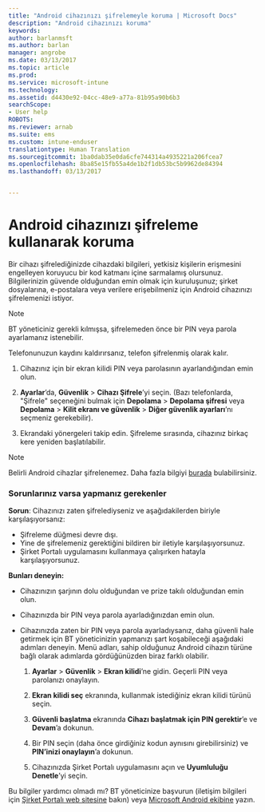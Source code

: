 ```yaml
---
title: "Android cihazınızı şifrelemeyle koruma | Microsoft Docs"
description: "Android cihazınızı koruma"
keywords: 
author: barlanmsft
ms.author: barlan
manager: angrobe
ms.date: 03/13/2017
ms.topic: article
ms.prod: 
ms.service: microsoft-intune
ms.technology: 
ms.assetid: d4430e92-04cc-48e9-a77a-81b95a90b6b3
searchScope:
- User help
ROBOTS: 
ms.reviewer: arnab
ms.suite: ems
ms.custom: intune-enduser
translationtype: Human Translation
ms.sourcegitcommit: 1ba0dab35e0da6cfe744314a4935221a206fcea7
ms.openlocfilehash: 8ba85e15fb55a4de1b2f1db53bc5b9962de84394
ms.lasthandoff: 03/13/2017


---
```



# <a name="how-to-protect-your-android-device-using-encryption"></a>Android cihazınızı şifreleme kullanarak koruma

Bir cihazı şifrelediğinizde cihazdaki bilgileri, yetkisiz kişilerin erişmesini engelleyen koruyucu bir kod katmanı içine sarmalamış olursunuz. Bilgilerinizin güvende olduğundan emin olmak için kuruluşunuz; şirket dosyalarına, e-postalara veya verilere erişebilmeniz için Android cihazınızı şifrelemenizi istiyor.

> [!Note]
> BT yöneticiniz gerekli kılmışsa, şifrelemeden önce bir PIN veya parola ayarlamanız istenebilir.

Telefonunuzun kaydını kaldırırsanız, telefon şifrelenmiş olarak kalır.

1.  Cihazınız için bir ekran kilidi PIN veya parolasının ayarlandığından emin olun.

2.  **Ayarlar**’da, **Güvenlik** &gt; **Cihazı Şifrele**’yi seçin.
    (Bazı telefonlarda, "Şifrele" seçeneğini bulmak için **Depolama** &gt; **Depolama şifresi** veya **Depolama** &gt; **Kilit ekranı ve güvenlik** &gt; **Diğer güvenlik ayarları**’nı seçmeniz gerekebilir).

3.  Ekrandaki yönergeleri takip edin. Şifreleme sırasında, cihazınız birkaç kere yeniden başlatılabilir.

> [!Note]
> Belirli Android cihazlar şifrelenemez. Daha fazla bilgiyi [burada](your-device-appears-encrypted-but-cp-says-otherwise-android.md) bulabilirsiniz.

### <a name="what-to-do-if-you-have-issues"></a>Sorunlarınız varsa yapmanız gerekenler
**Sorun**: Cihazınızı zaten şifrelediyseniz ve aşağıdakilerden biriyle karşılaşıyorsanız:

- Şifreleme düğmesi devre dışı.
- Yine de şifrelemeniz gerektiğini bildiren bir iletiyle karşılaşıyorsunuz.
- Şirket Portalı uygulamasını kullanmaya çalışırken hatayla karşılaşıyorsunuz.

**Bunları deneyin:**

- Cihazınızın şarjının dolu olduğundan ve prize takılı olduğundan emin olun.
- Cihazınızda bir PIN veya parola ayarladığınızdan emin olun.
- Cihazınızda zaten bir PIN veya parola ayarladıysanız, daha güvenli hale getirmek için BT yöneticinizin yapmanızı şart koşabileceği aşağıdaki adımları deneyin. Menü adları, sahip olduğunuz Android cihazın türüne bağlı olarak adımlarda gördüğünüzden biraz farklı olabilir.

    1. **Ayarlar** > **Güvenlik** > **Ekran kilidi**’ne gidin. Geçerli PIN veya parolanızı onaylayın.

    2. **Ekran kilidi seç** ekranında, kullanmak istediğiniz ekran kilidi türünü seçin.

    3. **Güvenli başlatma** ekranında **Cihazı başlatmak için PIN gerektir**’e ve **Devam**’a dokunun.

    4. Bir PIN seçin (daha önce girdiğiniz kodun aynısını girebilirsiniz) ve **PIN’inizi onaylayın**’a dokunun.

    5. Cihazınızda Şirket Portalı uygulamasını açın ve **Uyumluluğu Denetle**’yi seçin.

Bu bilgiler yardımcı olmadı mı? BT yöneticinize başvurun (iletişim bilgileri için [Şirket Portalı web sitesine](http://portal.manage.microsoft.com) bakın) veya <a href="mailto:wintunedroidfbk@microsoft.com?subject=I'm having trouble with encryption on my Android device&body=Describe the issue you're experiencing here.">Microsoft Android ekibine</a> yazın.

